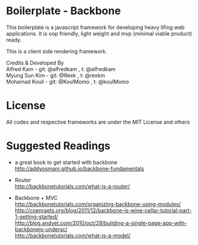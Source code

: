Boilerplate - Backbone
=============
This boilerplate is a javascript framework for developing heavy lifing web applications.  It is oop friendly, light weight and mvp (minimal viable product) ready.

This is a client side rendering framework.

Credits & Developed By<br>
Alfred Kam 	  - git: @alfredkam		,	t: @alfredkam <br>
Myung Sun Kim - git: @Rexk	,	t: @rexkm<br>
Mohamad Kouli - git: @KoulMomo		,	t: @koulMomo<br>


License
======
All codes and respective frameworks are under the MIT License and others

Suggested Readings
======
- a great book to get started with backbone<br>
http://addyosmani.github.io/backbone-fundamentals

- Router<br>
http://backbonetutorials.com/what-is-a-router/ <br>

- Backbone + MVC<br>
http://backbonetutorials.com/organizing-backbone-using-modules/ <br>
http://coenraets.org/blog/2011/12/backbone-js-wine-cellar-tutorial-part-1-getting-started/ <br>
http://blog.andyet.com/2010/oct/29/building-a-single-page-app-with-backbonejs-undersc/<br>
http://backbonetutorials.com/what-is-a-model/<br>
